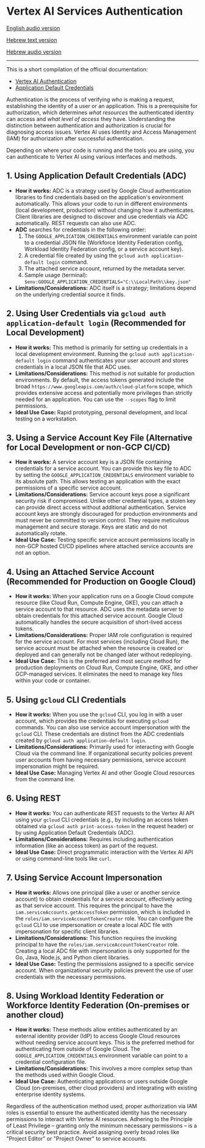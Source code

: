 
# Vertex AI Services Authentication

[English audio version](https://github.com/svetamorag/VertexAI_Authentication/blob/main/VertexAI_Auth_Eng.mp3)

[Hebrew text version](https://github.com/svetamorag/VertexAI_Authentication/blob/main/VertexAI_Auth_Heb.md)

[Hebrew audio version](https://github.com/svetamorag/VertexAI_Authentication/blob/main/VertexAI_Auth_Heb.mp3)

----------------------


This is a short compilation of the official documentation:

-   [Vertex AI Authentication](https://cloud.google.com/vertex-ai/docs/authentication)
-   [Application Default Credentials](https://cloud.google.com/docs/authentication/application-default-credentials)




Authentication is the process of verifying *who* is making a request, establishing the identity of a user or an application. This is a prerequisite for authorization, which determines *what resources* the authenticated identity can access and *what level of access* they have. Understanding the distinction between authentication and authorization is crucial for diagnosing access issues. Vertex AI uses Identity and Access Management (IAM) for authorization after successful authentication.

Depending on where your code is running and the tools you are using, you can authenticate to Vertex AI using various interfaces and methods.

## 1. Using Application Default Credentials (ADC)

-   **How it works:** ADC is a strategy used by Google Cloud authentication libraries to find credentials based on the application's environment automatically. This allows your code to run in different environments (local development, production) without changing how it authenticates. Client libraries are designed to discover and use credentials via ADC automatically. REST requests can also use ADC.
-   **ADC** searches for credentials in the following order:
    1.  The `GOOGLE_APPLICATION_CREDENTIALS` environment variable can point to a credential JSON file (Workforce Identity Federation config, Workload Identity Federation config, or a service account key).
    2.  A credential file created by using the `gcloud auth application-default login` command.
    3.  The attached service account, returned by the metadata server.
    4.  Sample usage (terminal): `$env:GOOGLE_APPLICATION_CREDENTIALS="C:\\LocalPath\\key.json"`
-   **Limitations/Considerations:** ADC itself is a strategy; limitations depend on the underlying credential source it finds.

## 2. Using User Credentials via `gcloud auth application-default login` (Recommended for Local Development)

-   **How it works:** This method is primarily for setting up credentials in a local development environment. Running the `gcloud auth application-default login` command authenticates your user account and stores credentials in a local JSON file that ADC uses.
-   **Limitations/Considerations:** This method is not suitable for production environments. By default, the access tokens generated include the broad `https://www.googleapis.com/auth/cloud-platform` scope, which provides extensive access and potentially more privileges than strictly needed for an application. You can use the `--scopes` flag to limit permissions.
-   **Ideal Use Case:** Rapid prototyping, personal development, and local testing on a workstation.

## 3. Using a Service Account Key File (Alternative for Local Development or non-GCP CI/CD)

-   **How it works:** A service account key is a JSON file containing credentials for a service account. You can provide this key file to ADC by setting the `GOOGLE_APPLICATION_CREDENTIALS` environment variable to its absolute path. This allows testing an application with the exact permissions of a specific service account.
-   **Limitations/Considerations:** Service account keys pose a significant security risk if compromised. Unlike other credential types, a stolen key can provide direct access without additional authentication. Service account keys are strongly discouraged for production environments and must never be committed to version control. They require meticulous management and secure storage. Keys are static and do not automatically rotate.
-   **Ideal Use Case:** Testing specific service account permissions locally in non-GCP hosted CI/CD pipelines where attached service accounts are not an option.

## 4. Using an Attached Service Account (Recommended for Production on Google Cloud)

-   **How it works:** When your application runs on a Google Cloud compute resource (like Cloud Run, Compute Engine, GKE), you can attach a service account to that resource. ADC uses the metadata server to obtain credentials for this attached service account. Google Cloud automatically handles the secure acquisition of short-lived access tokens.
-   **Limitations/Considerations:** Proper IAM role configuration is required for the service account. For most services (including Cloud Run), the service account must be attached when the resource is created or deployed and can generally not be changed later without redeploying.
-   **Ideal Use Case:** This is the preferred and most secure method for production deployments on Cloud Run, Compute Engine, GKE, and other GCP-managed services. It eliminates the need to manage key files within your code or container.

## 5. Using `gcloud` CLI Credentials

-   **How it works:** When you use the `gcloud` CLI, you log in with a user account, which provides the credentials for executing `gcloud` commands. You can also use service account impersonation with the `gcloud` CLI. These credentials are distinct from the ADC credentials created by `gcloud auth application-default login`.
-   **Limitations/Considerations:** Primarily used for interacting with Google Cloud via the command line. If organizational security policies prevent user accounts from having necessary permissions, service account impersonation might be required.
-   **Ideal Use Case:** Managing Vertex AI and other Google Cloud resources from the command line.

## 6. Using REST

-   **How it works:** You can authenticate REST requests to the Vertex AI API using your `gcloud` CLI credentials (e.g., by including an access token obtained via `gcloud auth print-access-token` in the request header) or by using Application Default Credentials (ADC).
-   **Limitations/Considerations:** Requires including authentication information (like an access token) as part of the request.
-   **Ideal Use Case:** Direct programmatic interaction with the Vertex AI API or using command-line tools like `curl`.

## 7. Using Service Account Impersonation

-   **How it works:** Allows one principal (like a user or another service account) to obtain credentials for a service account, effectively acting as that service account. This requires the principal to have the `iam.serviceAccounts.getAccessToken` permission, which is included in the `roles/iam.serviceAccountTokenCreator` role. You can configure the `gcloud` CLI to use impersonation or create a local ADC file with impersonation for specific client libraries.
-   **Limitations/Considerations:** This function requires the invoking principal to have the `roles/iam.serviceAccountTokenCreator` role. Creating a local ADC file with impersonation is only supported for the Go, Java, Node.js, and Python client libraries.
-   **Ideal Use Case:** Testing the permissions assigned to a specific service account. When organizational security policies prevent the use of user credentials with the necessary permissions.

## 8. Using Workload Identity Federation or Workforce Identity Federation (On-premises or another cloud)

-   **How it works:** These methods allow entities authenticated by an external identity provider (IdP) to access Google Cloud resources without needing service account keys. This is the preferred method for authenticating from outside of Google Cloud. The `GOOGLE_APPLICATION_CREDENTIALS` environment variable can point to a credential configuration file.
-   **Limitations/Considerations:** This involves a more complex setup than the methods used within Google Cloud.
-   **Ideal Use Case:** Authenticating applications or users outside Google Cloud (on-premises, other cloud providers) and integrating with existing enterprise identity systems.

Regardless of the authentication method used, proper authorization via IAM roles is essential to ensure the authenticated identity has the necessary permissions to interact with Vertex AI resources. Adhering to the Principle of Least Privilege – granting only the minimum necessary permissions – is a critical security best practice. Avoid assigning overly broad roles like "Project Editor" or "Project Owner" to service accounts.
